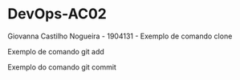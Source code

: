 # DevOps-AC02
Giovanna Castilho Nogueira - 1904131 - Exemplo de comando clone 


Exemplo de comando git add 


Exemplo do comando git commit 
